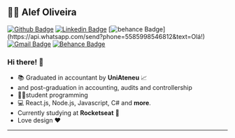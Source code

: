 #
## 🧑‍💻 Alef Oliveira

[![Github Badge](https://img.shields.io/badge/-Github-000?style=flat-square&logo=Github&logoColor=white&link=https://github.com/nymalone)](https://github.com/alefd2)
[![Linkedin Badge](https://img.shields.io/badge/-LinkedIn-blue?style=flat-square&logo=Linkedin&logoColor=white&link=https://www.linkedin.com/in/alefoliv/)](https://www.linkedin.com/in/alefoliv/)
[![behance Badge](https://img.shields.io/badge/-Whatsapp-4CA143?style=flat-square&labelColor=4CA143&logo=whatsapp&logoColor=white&link=https://api.whatsapp.com/send?phone=5585998546812&text=Olá!)](https://api.whatsapp.com/send?phone=5585998546812&text=Olá!)
[![Gmail Badge](https://img.shields.io/badge/-Gmail-c14438?style=flat-square&logo=Gmail&logoColor=white&link=mailto:alefolivfeira@gmail.com)](mailto:alefolivfeira@gmail.com)
[![Behance Badge](https://img.shields.io/badge/-behance-blue?style=flat-square&logo=behance)](https://www.behance.net/alefoliveiraa)

### Hi there! 👋

- :books: Graduated in accountant by **UniAteneu** 📈 
- and post-graduation in accounting, audits and controllership
- 🧑‍💻student programming
- 💻 React.js, Node.js, Javascript, C# and **more**.
- Currently studying at **Rocketseat** :purple_heart:
- Love design ❤️

---

